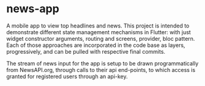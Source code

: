 # news-app
A mobile app to view top headlines and news. This project is intended to demonstrate different state management mechanisms in Flutter: with just widget constructor arguments, routing and screens, provider, bloc pattern. Each of those approaches are incorporated in the code base as layers, progressively, and can be pulled with respective final commits.

The stream of news input for the app is setup to be drawn programmatically from NewsAPI.org, through calls to their api end-points, to which access is granted for registered users through an api-key.
